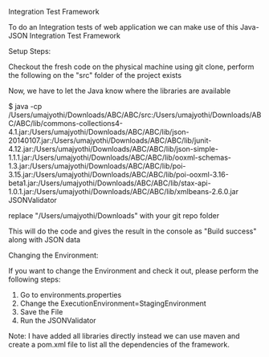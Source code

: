 Integration Test Framework

To do an Integration tests of web application we can make use of this Java-JSON Integration Test  Framework

Setup Steps:

Checkout the fresh code on the physical machine using git clone, perform the following on the "src" folder of the project exists

Now, we have to let the Java know where the libraries are available

$ java -cp /Users/umajyothi/Downloads/ABC/ABC/src:/Users/umajyothi/Downloads/ABC/ABC/lib/commons-collections4-4.1.jar:/Users/umajyothi/Downloads/ABC/ABC/lib/json-20140107.jar:/Users/umajyothi/Downloads/ABC/ABC/lib/junit-4.12.jar:/Users/umajyothi/Downloads/ABC/ABC/lib/json-simple-1.1.1.jar:/Users/umajyothi/Downloads/ABC/ABC/lib/ooxml-schemas-1.3.jar:/Users/umajyothi/Downloads/ABC/ABC/lib/poi-3.15.jar:/Users/umajyothi/Downloads/ABC/ABC/lib/poi-ooxml-3.16-beta1.jar:/Users/umajyothi/Downloads/ABC/ABC/lib/stax-api-1.0.1.jar:/Users/umajyothi/Downloads/ABC/ABC/lib/xmlbeans-2.6.0.jar JSONValidator 

replace "/Users/umajyothi/Downloads" with your git repo folder 

This will do the code and gives the result in the console as "Build success" along with JSON data

Changing the Environment:

If you want to change the Environment and check it out, please perform the following steps:
1) Go to  environments.properties
2) Change the ExecutionEnvironment=StagingEnvironment
3) Save the File
4) Run the JSONValidator

Note: I have added all libraries directly instead we can use maven and create a pom.xml file to list all the dependencies of the framework.